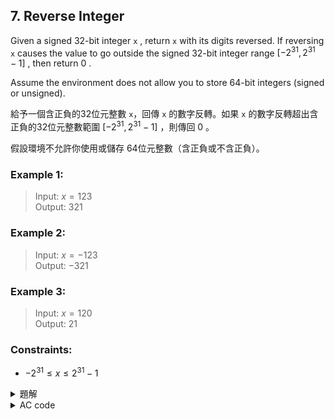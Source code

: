 ## 7. Reverse Integer  

Given a signed 32-bit integer `x` , return `x` with its digits reversed. If reversing `x` causes the value to go outside the signed 32-bit integer range $[-2^{31}, 2^{31} - 1]$ , then return $0$ .  

Assume the environment does not allow you to store 64-bit integers (signed or unsigned).  

給予一個含正負的32位元整數 `x`，回傳 `x` 的數字反轉。如果 `x` 的數字反轉超出含正負的32位元整數範圍 $[-2^{31}, 2^{31} - 1]$ ，則傳回 $0$ 。  

假設環境不允許你使用或儲存 64位元整數（含正負或不含正負）。  

### Example 1:  

> Input: $x = 123$  
> Output: $321$  

### Example 2:  

> Input: $x = -123$  
> Output: $-321$  

### Example 3:  

> Input: $x = 120$  
> Output: $21$  


### Constraints:  

* $-2^{31} \leq x \leq 2^{31}-1$  

<details>

<summary>題解</summary>

這題其實很簡單  
只要從個位數一路讀取到最高位  
然後將讀取的數值一直乘以 $10$  
再檢查是否溢位就可以了  

```cpp
class Solution {
public:
    int reverse(int x) {
        int ans=0;
        bool b=x>0;
        x=abs(x);
        while(x!=0){
            if(abs(ans)>214748364){
                return 0;
            }
            ans=ans*10+x%10;
            x/=10;
        }
        if(b==0){
            ans*=-1;
        }
        return ans;
    }
};
```

![leet0007_0](https://hackmd.io/_uploads/rJuMeKSjC.png)  

* 空間複雜度： $O(1)$  
* 時間複雜度： $O(log N)$  

</details>

<details>

<summary>AC code</summary>

```cpp
class Solution {
public:
    int reverse(int x) {
        int ans=0;
        bool b=x>0;
        x=abs(x);
        while(x!=0){
            if(abs(ans)>214748364){
                return 0;
            }
            ans=ans*10+x%10;
            x/=10;
        }
        if(b==0){
            ans*=-1;
        }
        return ans;
    }
};
```

</details>
